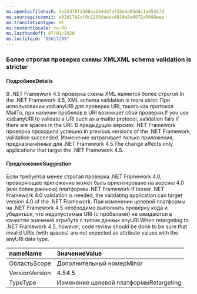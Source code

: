 ```yaml
---
ms.openlocfilehash: 4a22d78f2308aab544d7a7d2e4d05ddc1ad5457d
ms.sourcegitcommit: e02d17b2cf9c1258dadda4810a5e6072a0089aee
ms.translationtype: HT
ms.contentlocale: ru-RU
ms.lasthandoff: 07/01/2020
ms.locfileid: "85617299"
---
```

### <a name="xml-schema-validation-is-stricter"></a><span data-ttu-id="ac618-101">Более строгая проверка схемы XML</span><span class="sxs-lookup"><span data-stu-id="ac618-101">XML schema validation is stricter</span></span>

#### <a name="details"></a><span data-ttu-id="ac618-102">Подробнее</span><span class="sxs-lookup"><span data-stu-id="ac618-102">Details</span></span>

<span data-ttu-id="ac618-103">В .NET Framework 4.5 проверка схемы XML является более строгой.</span><span class="sxs-lookup"><span data-stu-id="ac618-103">In the .NET Framework 4.5, XML schema validation is more strict.</span></span> <span data-ttu-id="ac618-104">При использовании xsd:anyURI для проверки URI, такого как протокол MailTo, при наличии пробелов в URI возникает сбой проверки.</span><span class="sxs-lookup"><span data-stu-id="ac618-104">If you use xsd:anyURI to validate a URI such as a mailto protocol, validation fails if there are spaces in the URI.</span></span> <span data-ttu-id="ac618-105">В предыдущих версиях .NET Framework проверка проходила успешно.</span><span class="sxs-lookup"><span data-stu-id="ac618-105">In previous versions of the .NET Framework, validation succeeded.</span></span> <span data-ttu-id="ac618-106">Изменение затрагивает только приложения, предназначенные для .NET Framework 4.5.</span><span class="sxs-lookup"><span data-stu-id="ac618-106">The change affects only applications that target the .NET Framework 4.5.</span></span>

#### <a name="suggestion"></a><span data-ttu-id="ac618-107">Предложение</span><span class="sxs-lookup"><span data-stu-id="ac618-107">Suggestion</span></span>

<span data-ttu-id="ac618-108">Если требуется менее строгая проверка .NET Framework 4.0, проверяющее приложение может быть ориентировано на версию 4.0 (или более раннюю) платформы .NET Framework.</span><span class="sxs-lookup"><span data-stu-id="ac618-108">If looser .NET Framework 4.0 validation is needed, the validating application can target version 4.0 of the .NET Framework.</span></span> <span data-ttu-id="ac618-109">При изменении целевой платформы на .NET Framework 4.5 необходимо выполнить проверку кода и убедиться, что недопустимые URI (с пробелами) не ожидаются в качестве значений атрибута с типом данных anyURI.</span><span class="sxs-lookup"><span data-stu-id="ac618-109">When retargeting to .NET Framework 4.5, however, code review should be done to be sure that invalid URIs (with spaces) are not expected as attribute values with the anyURI data type.</span></span>

| <span data-ttu-id="ac618-110">name</span><span class="sxs-lookup"><span data-stu-id="ac618-110">Name</span></span>    | <span data-ttu-id="ac618-111">Значение</span><span class="sxs-lookup"><span data-stu-id="ac618-111">Value</span></span>       |
|:--------|:------------|
| <span data-ttu-id="ac618-112">Область</span><span class="sxs-lookup"><span data-stu-id="ac618-112">Scope</span></span>   | <span data-ttu-id="ac618-113">Дополнительный номер</span><span class="sxs-lookup"><span data-stu-id="ac618-113">Minor</span></span>       |
| <span data-ttu-id="ac618-114">Version</span><span class="sxs-lookup"><span data-stu-id="ac618-114">Version</span></span> | <span data-ttu-id="ac618-115">4.5</span><span class="sxs-lookup"><span data-stu-id="ac618-115">4.5</span></span>         |
| <span data-ttu-id="ac618-116">Type</span><span class="sxs-lookup"><span data-stu-id="ac618-116">Type</span></span>    | <span data-ttu-id="ac618-117">Изменение целевой платформы</span><span class="sxs-lookup"><span data-stu-id="ac618-117">Retargeting</span></span> |
